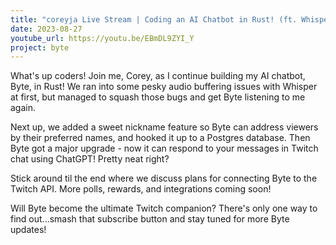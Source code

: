 ```yaml
---
title: "coreyja Live Stream | Coding an AI Chatbot in Rust! (ft. Whisper, ChatGPT, and More)"
date: 2023-08-27
youtube_url: https://youtu.be/EBmDL9ZYI_Y
project: byte
---
```


What's up coders! Join me, Corey, as I continue building my AI chatbot, Byte, in Rust! We ran into some pesky audio buffering issues with Whisper at first, but managed to squash those bugs and get Byte listening to me again.

Next up, we added a sweet nickname feature so Byte can address viewers by their preferred names, and hooked it up to a Postgres database. Then Byte got a major upgrade - now it can respond to your messages in Twitch chat using ChatGPT! Pretty neat right?

Stick around til the end where we discuss plans for connecting Byte to the Twitch API. More polls, rewards, and integrations coming soon!

Will Byte become the ultimate Twitch companion? There's only one way to find out...smash that subscribe button and stay tuned for more Byte updates!
